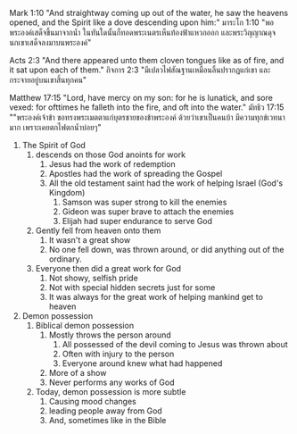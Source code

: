 Mark 1:10 "And straightway coming up out of the water, he saw the heavens opened, and the Spirit like a dove descending upon him:"
มาระโก 1:10 "พอพระองค์เสด็จขึ้นมาจากน้ำ ในทันใดนั้นก็ทอดพระเนตรเห็นท้องฟ้าแหวกออก และพระวิญญาณดุจนกเขาเสด็จลงมาบนพระองค์"

Acts 2:3 "And there appeared unto them cloven tongues like as of fire, and it sat upon each of them."
กิจการ 2:3 "มีเปลวไฟสัณฐานเหมือนลิ้นปรากฏแก่เขา และกระจายอยู่บนเขาสิ้นทุกคน"

Matthew 17:15 "Lord, have mercy on my son: for he is lunatick, and sore vexed: for ofttimes he falleth into the fire, and oft into the water."
มัทธิว 17:15 ""พระองค์เจ้าข้า ขอทรงพระเมตตาแก่บุตรชายของข้าพระองค์ ด้วยว่าเขาเป็นคนบ้า มีความทุกข์เวทนามาก เพราะเคยตกไฟตกน้ำบ่อยๆ"

1. The Spirit of God
    1. descends on those God anoints for work
        1. Jesus had the work of redemption
        2. Apostles had the work of spreading the Gospel
        3. All the old testament saint had the work of helping Israel (God's Kingdom)
            1. Samson was super strong to kill the enemies
            2. Gideon was super brave to attach the enemies
            3. Elijah had super endurance to serve God
    2. Gently fell from heaven onto them
        1. It wasn't a great show
        2. No one fell down, was thrown around, or did anything out of the ordinary.
    3. Everyone then did a great work for God
        1. Not showy, selfish pride 
        2. Not with special hidden secrets just for some
        3. It was always for the great work of helping mankind get to heaven
2. Demon possession
	1. Biblical demon possession
    	1. Mostly throws the person around
        	1. All possessed of the devil coming to Jesus was thrown about
        	2. Often with injury to the person
        	3. Everyone around knew what had happened
    	2. More of a show
    	3. Never performs any works of God
	2. Today, demon possession is more subtle
		1. Causing mood changes
		2. leading people away from God
		3. And, sometimes like in the Bible
